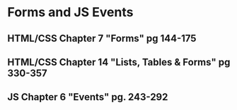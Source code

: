 # Forms and JS Events

## HTML/CSS Chapter 7 "Forms" pg 144-175

## HTML/CSS Chapter 14 "Lists, Tables & Forms" pg 330-357

## JS Chapter 6 "Events" pg. 243-292
